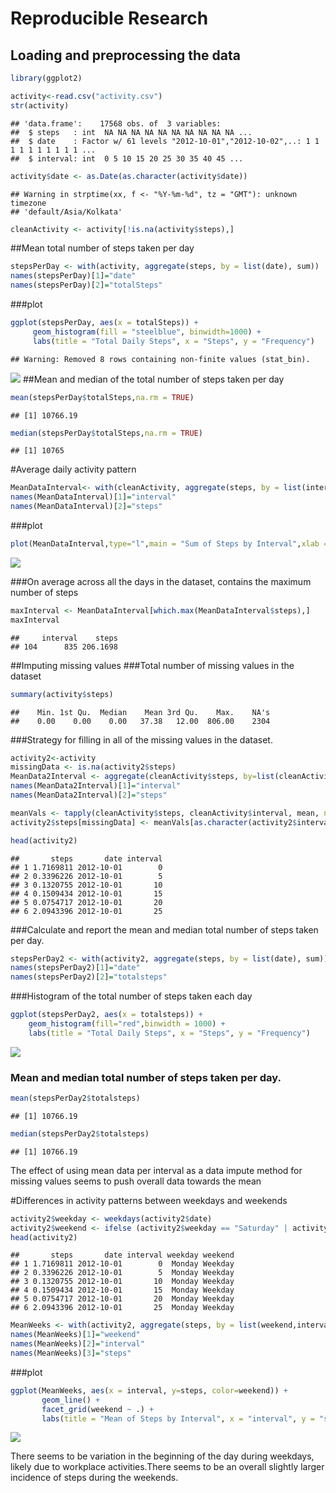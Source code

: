 # Reproducible Research

## Loading and preprocessing the data

```r
library(ggplot2)

activity<-read.csv("activity.csv")
str(activity)
```

```
## 'data.frame':	17568 obs. of  3 variables:
##  $ steps   : int  NA NA NA NA NA NA NA NA NA NA ...
##  $ date    : Factor w/ 61 levels "2012-10-01","2012-10-02",..: 1 1 1 1 1 1 1 1 1 1 ...
##  $ interval: int  0 5 10 15 20 25 30 35 40 45 ...
```

```r
activity$date <- as.Date(as.character(activity$date))
```

```
## Warning in strptime(xx, f <- "%Y-%m-%d", tz = "GMT"): unknown timezone
## 'default/Asia/Kolkata'
```

```r
cleanActivity <- activity[!is.na(activity$steps),]
```

##Mean total number of steps taken per day

```r
stepsPerDay <- with(activity, aggregate(steps, by = list(date), sum))
names(stepsPerDay)[1]="date"
names(stepsPerDay)[2]="totalSteps"
```
###plot




```r
ggplot(stepsPerDay, aes(x = totalSteps)) +
     geom_histogram(fill = "steelblue", binwidth=1000) +
     labs(title = "Total Daily Steps", x = "Steps", y = "Frequency")
```

```
## Warning: Removed 8 rows containing non-finite values (stat_bin).
```

![](PA1_template_files/figure-html/unnamed-chunk-3-1.png)<!-- -->
##Mean and median of the total number of steps taken per day


```r
mean(stepsPerDay$totalSteps,na.rm = TRUE)
```

```
## [1] 10766.19
```

```r
median(stepsPerDay$totalSteps,na.rm = TRUE)
```

```
## [1] 10765
```
#Average daily activity pattern



```r
MeanDataInterval<- with(cleanActivity, aggregate(steps, by = list(interval), mean))
names(MeanDataInterval)[1]="interval"
names(MeanDataInterval)[2]="steps"
```

###plot

```r
plot(MeanDataInterval,type="l",main = "Sum of Steps by Interval",xlab = "interval", ylab = "steps")
```

![](PA1_template_files/figure-html/unnamed-chunk-7-1.png)<!-- -->

###On average across all the days in the dataset, contains the maximum number of steps



```r
maxInterval <- MeanDataInterval[which.max(MeanDataInterval$steps),]
maxInterval
```

```
##     interval    steps
## 104      835 206.1698
```
##Imputing missing values
###Total number of missing values in the dataset




```r
summary(activity$steps)
```

```
##    Min. 1st Qu.  Median    Mean 3rd Qu.    Max.    NA's 
##    0.00    0.00    0.00   37.38   12.00  806.00    2304
```

###Strategy for filling in all of the missing values in the dataset.



```r
activity2<-activity
missingData <- is.na(activity2$steps)
MeanData2Interval <- aggregate(cleanActivity$steps, by=list(cleanActivity$interval), sum)
names(MeanData2Interval)[1]="interval"
names(MeanData2Interval)[2]="steps"

meanVals <- tapply(cleanActivity$steps, cleanActivity$interval, mean, na.rm=TRUE, simplify=TRUE)
activity2$steps[missingData] <- meanVals[as.character(activity2$interval[missingData])]

head(activity2)
```

```
##       steps       date interval
## 1 1.7169811 2012-10-01        0
## 2 0.3396226 2012-10-01        5
## 3 0.1320755 2012-10-01       10
## 4 0.1509434 2012-10-01       15
## 5 0.0754717 2012-10-01       20
## 6 2.0943396 2012-10-01       25
```

###Calculate and report the mean and median total number of steps taken per day.


```r
stepsPerDay2 <- with(activity2, aggregate(steps, by = list(date), sum))
names(stepsPerDay2)[1]="date"
names(stepsPerDay2)[2]="totalsteps"
```

###Histogram of the total number of steps taken each day


```r
ggplot(stepsPerDay2, aes(x = totalsteps)) +
    geom_histogram(fill="red",binwidth = 1000) + 
    labs(title = "Total Daily Steps", x = "Steps", y = "Frequency")
```

![](PA1_template_files/figure-html/unnamed-chunk-12-1.png)<!-- -->

### Mean and median total number of steps taken per day.


```r
mean(stepsPerDay2$totalsteps)
```

```
## [1] 10766.19
```

```r
median(stepsPerDay2$totalsteps)
```

```
## [1] 10766.19
```

The effect of using mean data per interval as a data impute method for missing values seems to push overall data towards the mean


#Differences in activity patterns between weekdays and weekends


```r
activity2$weekday <- weekdays(activity2$date)
activity2$weekend <- ifelse (activity2$weekday == "Saturday" | activity2$weekday == "Sunday", "Weekend", "Weekday")
head(activity2)
```

```
##       steps       date interval weekday weekend
## 1 1.7169811 2012-10-01        0  Monday Weekday
## 2 0.3396226 2012-10-01        5  Monday Weekday
## 3 0.1320755 2012-10-01       10  Monday Weekday
## 4 0.1509434 2012-10-01       15  Monday Weekday
## 5 0.0754717 2012-10-01       20  Monday Weekday
## 6 2.0943396 2012-10-01       25  Monday Weekday
```


```r
MeanWeeks <- with(activity2, aggregate(steps, by = list(weekend,interval),mean))
names(MeanWeeks)[1]="weekend"
names(MeanWeeks)[2]="interval"
names(MeanWeeks)[3]="steps"
```


###plot

```r
ggplot(MeanWeeks, aes(x = interval, y=steps, color=weekend)) +
       geom_line() +
       facet_grid(weekend ~ .) +
       labs(title = "Mean of Steps by Interval", x = "interval", y = "steps")
```

![](PA1_template_files/figure-html/unnamed-chunk-16-1.png)<!-- -->

There seems to be variation in the beginning of the day during weekdays, likely due to workplace activities.There seems to be an overall slightly larger incidence of steps during the weekends.

